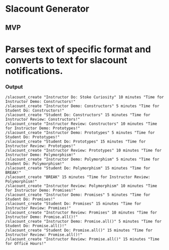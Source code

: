 # Slacount Generator

## MVP
# Parses text of specific format and converts to text for slacount notifications.

### Output 
    /slacount_create "Instructor Do: Stoke Curiosity" 10 minutes "Time for Instructor Demo: Constructors!"
    /slacount_create "Instructor Demo: Constructors" 5 minutes "Time for Student Do: Constructors!"
    /slacount_create "Student Do: Constructors" 15 minutes "Time for Instructor Review: Constructors!"
    /slacount_create "Instructor Review: Constructors" 10 minutes "Time for Instructor Demo: Prototypes!"
    /slacount_create "Instructor Demo: Prototypes" 5 minutes "Time for Student Do: Prototypes!"
    /slacount_create "Student Do: Prototypes" 15 minutes "Time for Instructor Review: Prototypes!"
    /slacount_create "Instructor Review: Prototypes" 10 minutes "Time for Instructor Demo: Polymorphism!"
    /slacount_create "Instructor Demo: Polymorphism" 5 minutes "Time for Student Do: Polymorphism!"
    /slacount_create "Student Do: Polymorphism" 15 minutes "Time for BREAK!"
    /slacount_create "BREAK" 15 minutes "Time for Instructor Review: Polymorphism!"
    /slacount_create "Instructor Review: Polymorphism" 10 minutes "Time for Instructor Demo: Promises!"
    /slacount_create "Instructor Demo: Promises" 5 minutes "Time for Student Do: Promises!"
    /slacount_create "Student Do: Promises" 15 minutes "Time for Instructor Review: Promises!"
    /slacount_create "Instructor Review: Promises" 10 minutes "Time for Instructor Demo: Promise.all()!"
    /slacount_create "Instructor Demo: Promise.all()" 5 minutes "Time for Student Do: Promise.all()!"
    /slacount_create "Student Do: Promise.all()" 15 minutes "Time for Instructor Review: Promise.all()!"
    /slacount_create "Instructor Review: Promise.all()" 15 minutes "Time for Office Hours!"
